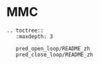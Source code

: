 # MMC

```{eval-rst}
.. toctree::
   :maxdepth: 3

   pred_open_loop/README_zh
   pred_close_loop/README_zh

```
